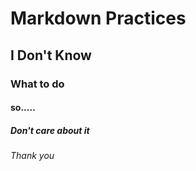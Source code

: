 # Markdown Practices
## I Don't Know
### What to do
#### so.....
##### Don't care about it
###### Thank you
